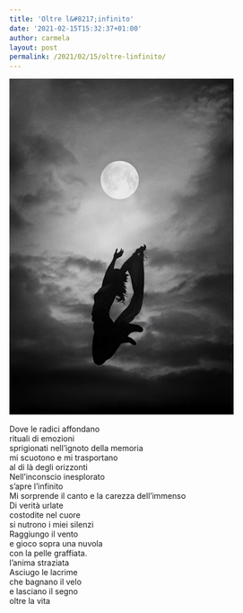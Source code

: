 ```yaml
---
title: 'Oltre l&#8217;infinito'
date: '2021-02-15T15:32:37+01:00'
author: carmela
layout: post
permalink: /2021/02/15/oltre-linfinito/
---
```


![](/assets/img/2021/02/verso-linfinito.jpg)

Dove le radici affondano  
rituali di emozioni  
sprigionati nell’ignoto della memoria  
mi scuotono e mi trasportano  
al di là degli orizzonti  
Nell’inconscio inesplorato  
s’apre l’infinito  
Mi sorprende il canto e la carezza dell’immenso  
Di verità urlate  
costodite nel cuore  
si nutrono i miei silenzi  
Raggiungo il vento  
e gioco sopra una nuvola  
con la pelle graffiata.  
l’anima straziata  
Asciugo le lacrime  
che bagnano il velo  
e lasciano il segno  
oltre la vita